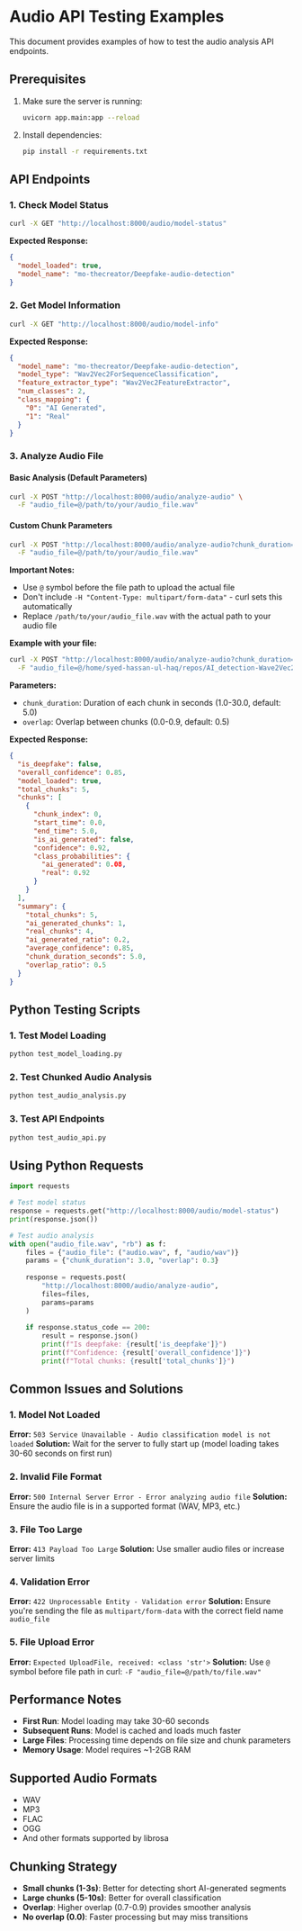 # Audio API Testing Examples

This document provides examples of how to test the audio analysis API endpoints.

## Prerequisites

1. Make sure the server is running:
   ```bash
   uvicorn app.main:app --reload
   ```

2. Install dependencies:
   ```bash
   pip install -r requirements.txt
   ```

## API Endpoints

### 1. Check Model Status
```bash
curl -X GET "http://localhost:8000/audio/model-status"
```

**Expected Response:**
```json
{
  "model_loaded": true,
  "model_name": "mo-thecreator/Deepfake-audio-detection"
}
```

### 2. Get Model Information
```bash
curl -X GET "http://localhost:8000/audio/model-info"
```

**Expected Response:**
```json
{
  "model_name": "mo-thecreator/Deepfake-audio-detection",
  "model_type": "Wav2Vec2ForSequenceClassification",
  "feature_extractor_type": "Wav2Vec2FeatureExtractor",
  "num_classes": 2,
  "class_mapping": {
    "0": "AI Generated",
    "1": "Real"
  }
}
```

### 3. Analyze Audio File

#### Basic Analysis (Default Parameters)
```bash
curl -X POST "http://localhost:8000/audio/analyze-audio" \
  -F "audio_file=@/path/to/your/audio_file.wav"
```

#### Custom Chunk Parameters
```bash
curl -X POST "http://localhost:8000/audio/analyze-audio?chunk_duration=3.0&overlap=0.3" \
  -F "audio_file=@/path/to/your/audio_file.wav"
```

**Important Notes:**
- Use `@` symbol before the file path to upload the actual file
- Don't include `-H "Content-Type: multipart/form-data"` - curl sets this automatically
- Replace `/path/to/your/audio_file.wav` with the actual path to your audio file

**Example with your file:**
```bash
curl -X POST "http://localhost:8000/audio/analyze-audio?chunk_duration=3.0&overlap=0.3" \
  -F "audio_file=@/home/syed-hassan-ul-haq/repos/AI_detection-Wave2Vec2/deepfake_audio/for-norm_file33607.mp3.wav_16k.wav_norm.wav_mono.wav_silence.wav"
```

**Parameters:**
- `chunk_duration`: Duration of each chunk in seconds (1.0-30.0, default: 5.0)
- `overlap`: Overlap between chunks (0.0-0.9, default: 0.5)

**Expected Response:**
```json
{
  "is_deepfake": false,
  "overall_confidence": 0.85,
  "model_loaded": true,
  "total_chunks": 5,
  "chunks": [
    {
      "chunk_index": 0,
      "start_time": 0.0,
      "end_time": 5.0,
      "is_ai_generated": false,
      "confidence": 0.92,
      "class_probabilities": {
        "ai_generated": 0.08,
        "real": 0.92
      }
    }
  ],
  "summary": {
    "total_chunks": 5,
    "ai_generated_chunks": 1,
    "real_chunks": 4,
    "ai_generated_ratio": 0.2,
    "average_confidence": 0.85,
    "chunk_duration_seconds": 5.0,
    "overlap_ratio": 0.5
  }
}
```

## Python Testing Scripts

### 1. Test Model Loading
```bash
python test_model_loading.py
```

### 2. Test Chunked Audio Analysis
```bash
python test_audio_analysis.py
```

### 3. Test API Endpoints
```bash
python test_audio_api.py
```

## Using Python Requests

```python
import requests

# Test model status
response = requests.get("http://localhost:8000/audio/model-status")
print(response.json())

# Test audio analysis
with open("audio_file.wav", "rb") as f:
    files = {"audio_file": ("audio.wav", f, "audio/wav")}
    params = {"chunk_duration": 3.0, "overlap": 0.3}
    
    response = requests.post(
        "http://localhost:8000/audio/analyze-audio",
        files=files,
        params=params
    )
    
    if response.status_code == 200:
        result = response.json()
        print(f"Is deepfake: {result['is_deepfake']}")
        print(f"Confidence: {result['overall_confidence']}")
        print(f"Total chunks: {result['total_chunks']}")
```

## Common Issues and Solutions

### 1. Model Not Loaded
**Error:** `503 Service Unavailable - Audio classification model is not loaded`
**Solution:** Wait for the server to fully start up (model loading takes 30-60 seconds on first run)

### 2. Invalid File Format
**Error:** `500 Internal Server Error - Error analyzing audio file`
**Solution:** Ensure the audio file is in a supported format (WAV, MP3, etc.)

### 3. File Too Large
**Error:** `413 Payload Too Large`
**Solution:** Use smaller audio files or increase server limits

### 4. Validation Error
**Error:** `422 Unprocessable Entity - Validation error`
**Solution:** Ensure you're sending the file as `multipart/form-data` with the correct field name `audio_file`

### 5. File Upload Error
**Error:** `Expected UploadFile, received: <class 'str'>`
**Solution:** Use `@` symbol before file path in curl: `-F "audio_file=@/path/to/file.wav"`

## Performance Notes

- **First Run**: Model loading may take 30-60 seconds
- **Subsequent Runs**: Model is cached and loads much faster
- **Large Files**: Processing time depends on file size and chunk parameters
- **Memory Usage**: Model requires ~1-2GB RAM

## Supported Audio Formats

- WAV
- MP3
- FLAC
- OGG
- And other formats supported by librosa

## Chunking Strategy

- **Small chunks (1-3s)**: Better for detecting short AI-generated segments
- **Large chunks (5-10s)**: Better for overall classification
- **Overlap**: Higher overlap (0.7-0.9) provides smoother analysis
- **No overlap (0.0)**: Faster processing but may miss transitions 